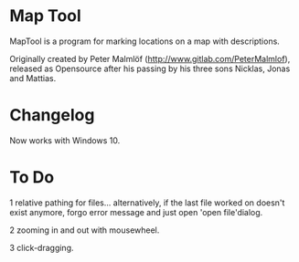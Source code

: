 # Map Tool

MapTool is a program for marking locations on a map with descriptions. 

Originally created by Peter Malmlöf (http://www.gitlab.com/PeterMalmlof), released as Opensource after his passing by his three sons Nicklas, Jonas and Mattias.

# Changelog

Now works with Windows 10.

# To Do

1 relative pathing for files... alternatively, if the last file worked on doesn't exist anymore, forgo error message and just open 'open file'dialog.

2 zooming in and out with mousewheel.

3 click-dragging.
